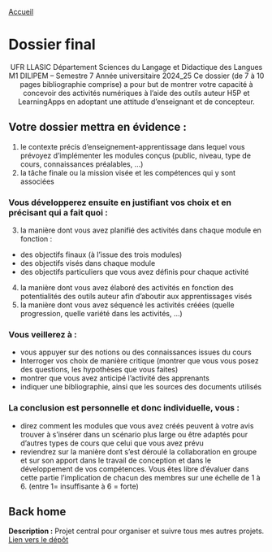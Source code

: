 [Accueil](https://github.com/ugadavid/ugacsp)

# Dossier final

<p align="center">UFR LLASIC
Département Sciences du Langage et Didactique des Langues
M1 DILIPEM – Semestre 7
Année universitaire 2024_25
Ce dossier (de 7 à 10 pages bibliographie comprise) a pour but de montrer votre capacité à concevoir des activités numériques à l’aide des outils auteur H5P et LearningApps en adoptant une attitude d’enseignant et de concepteur.</</</p>

## Votre dossier mettra en évidence :

1. le contexte précis d’enseignement-apprentissage dans lequel vous prévoyez d’implémenter les modules conçus (public, niveau, type de cours, connaissances préalables, …)
2. la tâche finale ou la mission visée et les compétences qui y sont associées

### Vous développerez ensuite en justifiant vos choix et en précisant qui a fait quoi :

3. la manière dont vous avez planifié des activités dans chaque module en fonction :

- des objectifs finaux (à l’issue des trois modules)
- des objectifs visés dans chaque module
- des objectifs particuliers que vous avez définis pour chaque activité

4. la manière dont vous avez élaboré des activités en fonction des potentialités des outils auteur afin d’aboutir aux apprentissages visés
5. la manière dont vous avez séquencé les activités créées (quelle progression, quelle variété dans les activités, …)

### Vous veillerez à :

- vous appuyer sur des notions ou des connaissances issues du cours
- Interroger vos choix de manière critique (montrer que vous vous posez des questions, les hypothèses que vous faites)
- montrer que vous avez anticipé l’activité des apprenants
- indiquer une bibliographie, ainsi que les sources des documents utilisés

### La conclusion est personnelle et donc individuelle, vous :

- direz comment les modules que vous avez créés peuvent à votre avis trouver à s’insérer dans un scénario plus large ou être adaptés pour d’autres types de cours que celui que vous avez prévu
- reviendrez sur la manière dont s’est déroulé la collaboration en groupe et sur son apport dans le travail de conception et dans le développement de vos compétences.
  Vous êtes libre d’évaluer dans cette partie l’implication de chacun des membres sur une échelle de 1 à 6. (entre 1= insuffisante à 6 = forte)

## Back home

**Description :** Projet central pour organiser et suivre tous mes autres projets.
[Lien vers le dépôt](https://github.com/ugadavid/project-manager)
